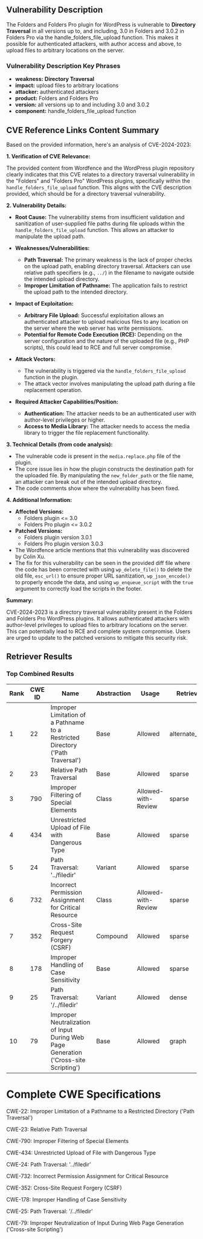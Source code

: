 ## Vulnerability Description
The Folders and Folders Pro plugin for WordPress is vulnerable to **Directory Traversal** in all versions up to, and including, 3.0 in Folders and 3.0.2 in Folders Pro via the handle_folders_file_upload function. This makes it possible for authenticated attackers, with author access and above, to upload files to arbitrary locations on the server.

### Vulnerability Description Key Phrases
- **weakness:** **Directory Traversal**
- **impact:** upload files to arbitrary locations
- **attacker:** authenticated attackers
- **product:** Folders and Folders Pro
- **version:** all versions up to and including 3.0 and 3.0.2
- **component:** handle_folders_file_upload function

## CVE Reference Links Content Summary
Based on the provided information, here's an analysis of CVE-2024-2023:

**1. Verification of CVE Relevance:**

The provided content from Wordfence and the WordPress plugin repository clearly indicates that this CVE relates to a directory traversal vulnerability in the "Folders" and "Folders Pro" WordPress plugins, specifically within the `handle_folders_file_upload` function. This aligns with the CVE description provided, which should be for a directory traversal vulnerability.

**2. Vulnerability Details:**

*   **Root Cause:** The vulnerability stems from insufficient validation and sanitization of user-supplied file paths during file uploads within the `handle_folders_file_upload` function. This allows an attacker to manipulate the upload path.
*   **Weaknesses/Vulnerabilities:**
    *   **Path Traversal:** The primary weakness is the lack of proper checks on the upload path, enabling directory traversal. Attackers can use relative path specifiers (e.g., `../`) in the filename to navigate outside the intended upload directory.
    *  **Improper Limitation of Pathname:** The application fails to restrict the upload path to the intended directory.
*   **Impact of Exploitation:**
    *   **Arbitrary File Upload:** Successful exploitation allows an authenticated attacker to upload malicious files to any location on the server where the web server has write permissions.
    *   **Potential for Remote Code Execution (RCE):** Depending on the server configuration and the nature of the uploaded file (e.g., PHP scripts), this could lead to RCE and full server compromise.

*   **Attack Vectors:**
    *   The vulnerability is triggered via the `handle_folders_file_upload` function in the plugin.
    *   The attack vector involves manipulating the upload path during a file replacement operation.
*   **Required Attacker Capabilities/Position:**
    *   **Authentication:** The attacker needs to be an authenticated user with author-level privileges or higher.
    *   **Access to Media Library:** The attacker needs to access the media library to trigger the file replacement functionality.

**3. Technical Details (from code analysis):**

*   The vulnerable code is present in the `media.replace.php` file of the plugin.
*   The core issue lies in how the plugin constructs the destination path for the uploaded file. By manipulating the `new_folder_path` or the file name, an attacker can break out of the intended upload directory.
* The code comments show where the vulnerability has been fixed.

**4. Additional Information:**

*   **Affected Versions:**
    *   Folders plugin <= 3.0
    *   Folders Pro plugin <= 3.0.2
*   **Patched Versions:**
    *   Folders plugin version 3.0.1
    *   Folders Pro plugin version 3.0.3
*   The Wordfence article mentions that this vulnerability was discovered by Colin Xu.
* The fix for this vulnerability can be seen in the provided diff file where the code has been corrected with using `wp_delete_file()` to delete the old file, `esc_url()` to ensure proper URL sanitization, `wp_json_encode()` to properly encode the data, and using `wp_enqueue_script` with the `true` argument to correctly load the scripts in the footer.

**Summary:**

CVE-2024-2023 is a directory traversal vulnerability present in the Folders and Folders Pro WordPress plugins. It allows authenticated attackers with author-level privileges to upload files to arbitrary locations on the server. This can potentially lead to RCE and complete system compromise. Users are urged to update to the patched versions to mitigate this security risk.

## Retriever Results

### Top Combined Results

| Rank | CWE ID | Name | Abstraction | Usage  | Retrievers | Individual Scores |
|------|--------|------|-------------|-------|------------|-------------------|
| 1 | 22 | Improper Limitation of a Pathname to a Restricted Directory ('Path Traversal') | Base | Allowed | alternate_terms | 1.000 |
| 2 | 23 | Relative Path Traversal | Base | Allowed | sparse | 0.378 |
| 3 | 790 | Improper Filtering of Special Elements | Class | Allowed-with-Review | sparse | 0.363 |
| 4 | 434 | Unrestricted Upload of File with Dangerous Type | Base | Allowed | sparse | 0.348 |
| 5 | 24 | Path Traversal: '../filedir' | Variant | Allowed | sparse | 0.346 |
| 6 | 732 | Incorrect Permission Assignment for Critical Resource | Class | Allowed-with-Review | sparse | 0.340 |
| 7 | 352 | Cross-Site Request Forgery (CSRF) | Compound | Allowed | sparse | 0.327 |
| 8 | 178 | Improper Handling of Case Sensitivity | Base | Allowed | sparse | 0.325 |
| 9 | 25 | Path Traversal: '/../filedir' | Variant | Allowed | dense | 0.510 |
| 10 | 79 | Improper Neutralization of Input During Web Page Generation ('Cross-site Scripting') | Base | Allowed | graph | 0.002 |



# Complete CWE Specifications

CWE-22: Improper Limitation of a Pathname to a Restricted Directory ('Path Traversal')

CWE-23: Relative Path Traversal

CWE-790: Improper Filtering of Special Elements

CWE-434: Unrestricted Upload of File with Dangerous Type

CWE-24: Path Traversal: '../filedir'

CWE-732: Incorrect Permission Assignment for Critical Resource

CWE-352: Cross-Site Request Forgery (CSRF)

CWE-178: Improper Handling of Case Sensitivity

CWE-25: Path Traversal: '/../filedir'

CWE-79: Improper Neutralization of Input During Web Page Generation ('Cross-site Scripting')